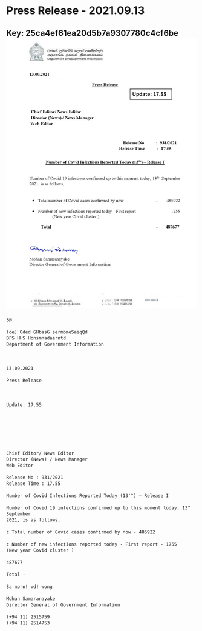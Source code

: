 # Press Release - 2021.09.13 
Key: 25ca4ef61ea20d5b7a9307780c4cf6be 
![img](img/25ca4ef61ea20d5b7a9307780c4cf6be.jpg)
---
```
S@

(oe) Oded GHbasG sermbmeSaiqQd
DFS HHS Honsmnadaerntd
Department of Government Information

 

13.09.2021

Press Release

 

Update: 17.55

 

 

 

Chief Editor/ News Editor
Director (News) / News Manager
Web Editor

Release No : 931/2021
Release Time : 17.55

Number of Covid Infections Reported Today (13'") — Release I

Number of Covid 19 infections confirmed up to this moment today, 13" September
2021, is as follows,

¢ Total number of Covid cases confirmed by now - 485922

¢ Number of new infections reported today - First report - 1755
(New year Covid cluster )

487677

Total -

Sa mprn! wd! wong

Mohan Samaranayake
Director General of Government Information

(+94 11) 2515759
(+94 11) 2514753

 

```
